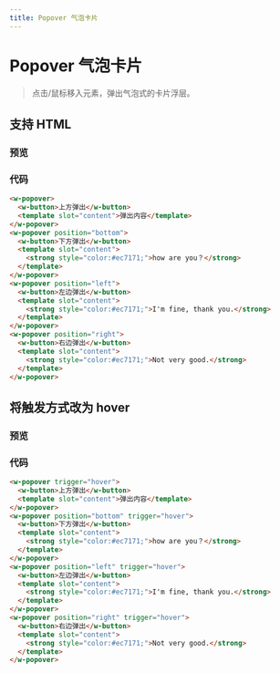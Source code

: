 ```yaml
---
title: Popover 气泡卡片
---
```


# Popover 气泡卡片

> 点击/鼠标移入元素，弹出气泡式的卡片浮层。

## 支持 HTML

### 预览

<ClientOnly>
  <DataDisplay-Popover1 />
</ClientOnly>

### 代码

``` html
<w-popover>
  <w-button>上方弹出</w-button>
  <template slot="content">弹出内容</template>
</w-popover>
<w-popover position="bottom">
  <w-button>下方弹出</w-button>
  <template slot="content">
    <strong style="color:#ec7171;">how are you？</strong>
  </template>
</w-popover>
<w-popover position="left">
  <w-button>左边弹出</w-button>
  <template slot="content">
    <strong style="color:#ec7171;">I'm fine, thank you.</strong>
  </template>
</w-popover>
<w-popover position="right">
  <w-button>右边弹出</w-button>
  <template slot="content">
    <strong style="color:#ec7171;">Not very good.</strong>
  </template>
</w-popover>
```

## 将触发方式改为 hover

### 预览

<ClientOnly>
  <DataDisplay-Popover2 />
</ClientOnly>

### 代码

``` html
<w-popover trigger="hover">
  <w-button>上方弹出</w-button>
  <template slot="content">弹出内容</template>
</w-popover>
<w-popover position="bottom" trigger="hover">
  <w-button>下方弹出</w-button>
  <template slot="content">
    <strong style="color:#ec7171;">how are you？</strong>
  </template>
</w-popover>
<w-popover position="left" trigger="hover">
  <w-button>左边弹出</w-button>
  <template slot="content">
    <strong style="color:#ec7171;">I'm fine, thank you.</strong>
  </template>
</w-popover>
<w-popover position="right" trigger="hover">
  <w-button>右边弹出</w-button>
  <template slot="content">
    <strong style="color:#ec7171;">Not very good.</strong>
  </template>
</w-popover>
```

